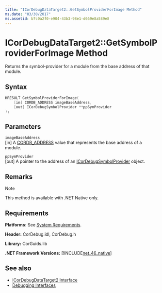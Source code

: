 ```yaml
---
title: "ICorDebugDataTarget2::GetSymbolProviderForImage Method"
ms.date: "03/30/2017"
ms.assetid: b7c0a2f0-e904-43b3-98e1-d669e8a589e8
---
```

# ICorDebugDataTarget2::GetSymbolProviderForImage Method
Returns the symbol-provider for a module from the base address of that module.  
  
## Syntax  
  
```cpp  
HRESULT GetSymbolProviderForImage(  
    [in] CORDB_ADDRESS imageBaseAddress,
    [out] ICorDebugSymbolProvider **ppSymProvider  
);  
```  
  
## Parameters  
 `imageBaseAddress`  
 [in] A [CORDB_ADDRESS](../common-data-types-unmanaged-api-reference.md) value that represents the base address of a module.  
  
 `ppSymProvider`  
 [out] A pointer to the address of an [ICorDebugSymbolProvider](icordebugsymbolprovider-interface.md) object.  
  
## Remarks  
  
> [!NOTE]
> This method is available with .NET Native only.  
  
## Requirements  
 **Platforms:** See [System Requirements](../../get-started/system-requirements.md).  
  
 **Header:** CorDebug.idl, CorDebug.h  
  
 **Library:** CorGuids.lib  
  
 **.NET Framework Versions:** [!INCLUDE[net_46_native](../../../../includes/net-46-native-md.md)]  
  
## See also

- [ICorDebugDataTarget2 Interface](icordebugdatatarget2-interface.md)
- [Debugging Interfaces](debugging-interfaces.md)
